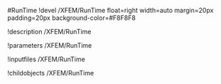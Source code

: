 <!-- MOOSE Object Documentation Stub: Remove this when content is added. -->
#RunTime
!devel /XFEM/RunTime float=right width=auto margin=20px padding=20px background-color=#F8F8F8

!description /XFEM/RunTime

!parameters /XFEM/RunTime

!inputfiles /XFEM/RunTime

!childobjects /XFEM/RunTime
